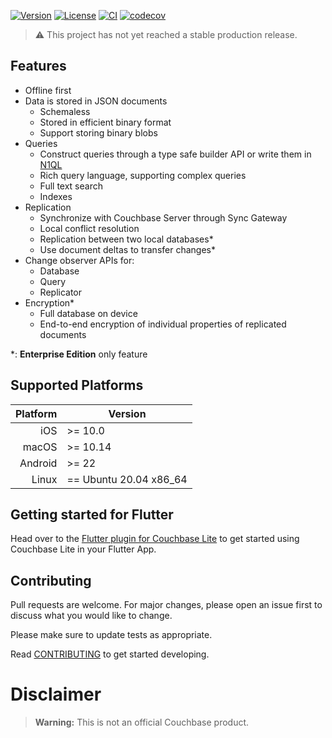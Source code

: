 [![Version](https://badgen.net/pub/v/cbl)](https://pub.dev/packages/cbl)
[![License](https://badgen.net/pub/license/cbl)](https://github.com/cbl-dart/cbl-dart/blob/main/packages/cbl/LICENSE)
[![CI](https://github.com/cbl-dart/cbl-dart/actions/workflows/ci.yaml/badge.svg)](https://github.com/cbl-dart/cbl-dart/actions/workflows/ci.yaml)
[![codecov](https://codecov.io/gh/cbl-dart/cbl-dart/branch/main/graph/badge.svg?token=XNUVBY3Y39)](https://codecov.io/gh/cbl-dart/cbl-dart)

> :warning: This project has not yet reached a stable production release.

## Features

- Offline first
- Data is stored in JSON documents
  - Schemaless
  - Stored in efficient binary format
  - Support storing binary blobs
- Queries
  - Construct queries through a type safe builder API or write them in [N1QL]
  - Rich query language, supporting complex queries
  - Full text search
  - Indexes
- Replication
  - Synchronize with Couchbase Server through Sync Gateway
  - Local conflict resolution
  - Replication between two local databases\*
  - Use document deltas to transfer changes\*
- Change observer APIs for:
  - Database
  - Query
  - Replicator
- Encryption\*
  - Full database on device
  - End-to-end encryption of individual properties of replicated documents

\*: **Enterprise Edition** only feature

## Supported Platforms

| Platform | Version                |
| -------: | ---------------------- |
|      iOS | >= 10.0                |
|    macOS | >= 10.14               |
|  Android | >= 22                  |
|    Linux | == Ubuntu 20.04 x86_64 |

## Getting started for Flutter

Head over to the [Flutter plugin for Couchbase Lite][cbl_flutter] to get started
using Couchbase Lite in your Flutter App.

## Contributing

Pull requests are welcome. For major changes, please open an issue first to
discuss what you would like to change.

Please make sure to update tests as appropriate.

Read [CONTRIBUTING] to get started developing.

# Disclaimer

> **Warning:** This is not an official Couchbase product.

[contributing]: https://github.com/cbl-dart/cbl-dart/blob/main/CONTRIBUTING.md
[n1ql]: https://www.couchbase.com/products/n1ql
[cbl_flutter]: https://pub.dev/packages/cbl_flutter
